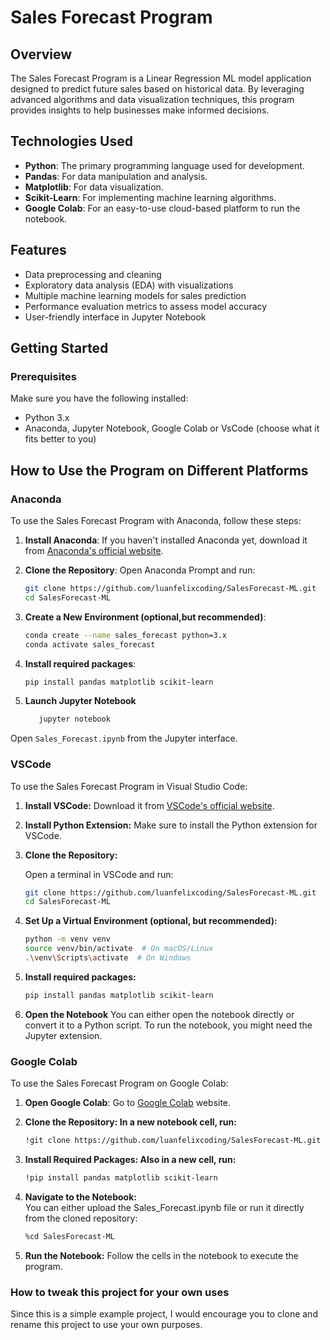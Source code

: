 # Sales Forecast Program

## Overview
The Sales Forecast Program is a Linear Regression ML model application designed to predict future sales based on historical data. By leveraging advanced algorithms and data visualization techniques, this program provides insights to help businesses make informed decisions.

## Technologies Used
- **Python**: The primary programming language used for development.
- **Pandas**: For data manipulation and analysis.
- **Matplotlib**: For data visualization.
- **Scikit-Learn**: For implementing machine learning algorithms.
- **Google Colab**: For an easy-to-use cloud-based platform to run the notebook.

## Features
- Data preprocessing and cleaning
- Exploratory data analysis (EDA) with visualizations
- Multiple machine learning models for sales prediction
- Performance evaluation metrics to assess model accuracy
- User-friendly interface in Jupyter Notebook

## Getting Started

### Prerequisites
Make sure you have the following installed:
- Python 3.x
- Anaconda, Jupyter Notebook, Google Colab or VsCode (choose what it fits better to you)

## How to Use the Program on Different Platforms

### Anaconda
To use the Sales Forecast Program with Anaconda, follow these steps:

1. **Install Anaconda**: If you haven't installed Anaconda yet, download it from [Anaconda's official website](https://www.anaconda.com/products/distribution#download-section).

2. **Clone the Repository**:
   Open Anaconda Prompt and run:
   ```bash
   git clone https://github.com/luanfelixcoding/SalesForecast-ML.git
   cd SalesForecast-ML

3. **Create a New Environment (optional,but recommended)**:
   ```bash
   conda create --name sales_forecast python=3.x
   conda activate sales_forecast

4. **Install required packages**: 
   ```bash
   pip install pandas matplotlib scikit-learn

5. **Launch Jupyter Notebook**
   ```bash
      jupyter notebook

Open ``Sales_Forecast.ipynb`` from the Jupyter interface.

### VSCode
To use the Sales Forecast Program in Visual Studio Code: 

1. **Install VSCode:** Download it from [VSCode's official website](https://code.visualstudio.com/download).

2. **Install Python Extension:** Make sure to install the Python extension for VSCode.

3. **Clone the Repository:** 
   
   Open a terminal in VSCode and run:
   ```bash
   git clone https://github.com/luanfelixcoding/SalesForecast-ML.git
   cd SalesForecast-ML

4. **Set Up a Virtual Environment (optional, but recommended):**
   ```bash
   python -m venv venv
   source venv/bin/activate  # On macOS/Linux
   .\venv\Scripts\activate  # On Windows

5. **Install required packages:**
   ```bash
   pip install pandas matplotlib scikit-learn

6. **Open the Notebook** 
You can either open the notebook directly or convert it to a Python script. To run the notebook, you might need the Jupyter extension.


### Google Colab
To use the Sales Forecast Program on Google Colab:

1. **Open Google Colab**: Go to [Google Colab](https://colab.research.google.com/) website.

2. **Clone the Repository: In a new notebook cell, run:**
   ```bash
   !git clone https://github.com/luanfelixcoding/SalesForecast-ML.git

3. **Install Required Packages: Also in a new cell, run:**
   ```bash
   !pip install pandas matplotlib scikit-learn

4. **Navigate to the Notebook:**  
   You can either upload the Sales_Forecast.ipynb file or run it directly from the cloned repository:
   ```bash
   %cd SalesForecast-ML

5. **Run the Notebook:**
Follow the cells in the notebook to execute the program.

### How to tweak this project for your own uses

Since this is a simple example project, I would encourage you to clone and rename this project to use your own purposes.
